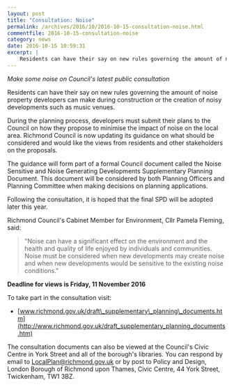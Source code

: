 ```yaml
---
layout: post
title: "Consultation: Noise"
permalink: /archives/2016/10/2016-10-15-consultation-noise.html
commentfile: 2016-10-15-consultation-noise
category: news
date: 2016-10-15 10:59:31
excerpt: |
    Residents can have their say on new rules governing the amount of noise property developers can make during construction or the creation of noisy developments such as music venues.
---
```


*Make some noise on Council's latest public consultation*

Residents can have their say on new rules governing the amount of noise property developers can make during construction or the creation of noisy developments such as music venues.

During the planning process, developers must submit their plans to the Council on how they propose to minimise the impact of noise on the local area. Richmond Council is now updating its guidance on what should be considered and would like the views from residents and other stakeholders on the proposals.

The guidance will form part of a formal Council document called the Noise Sensitive and Noise Generating Developments Supplementary Planning Document. This document will be considered by both Planning Officers and Planning Committee when making decisions on planning applications.

Following the consultation, it is hoped that the final SPD will be adopted later this year.

Richmond Council's Cabinet Member for Environment, Cllr Pamela Fleming, said:

> "Noise can have a significant effect on the environment and the health and quality of life enjoyed by individuals and communities. Noise must be considered when new developments may create noise and when new developments would be sensitive to the existing noise conditions."

**Deadline for views is Friday, 11 November 2016**

To take part in the consultation visit:

-   [www.richmond.gov.uk/draft\_supplementary\_planning\_documents.htm](http://www.richmond.gov.uk/draft_supplementary_planning_documents.htm)

The consultation documents can also be viewed at the Council's Civic Centre in York Street and all of the borough's libraries. You can respond by email to <LocalPlan@richmond.gov.uk> or by post to Policy and Design, London Borough of Richmond upon Thames, Civic Centre, 44 York Street, Twickenham, TW1 3BZ.
